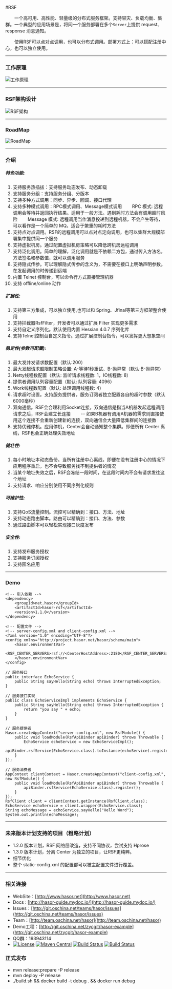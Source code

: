 #RSF

&emsp;&emsp;一个高可用、高性能、轻量级的分布式服务框架。支持容灾、负载均衡、集群。一个典型的应用场景是，将同一个服务部署在多个`Server`上提供 request、response 消息通知。

&emsp;&emsp;使用RSF可以点对点调用，也可以分布式调用。部署方式上：可以搭配注册中心，也可以独立使用。

----------
### 工作原理
![工作原理](http://project.hasor.net/resources/224933_BV6Q_1166271.jpg)

----------
### RSF架构设计
![RSF架构](http://project.hasor.net/resources/002011_mz60_1166271.jpg)

----------
### RoadMap
![RoadMap](http://project.hasor.net/resources/120213_9S4m_1166271.jpg)

----------
### 介绍
##### 特色功能:
01. 支持服务热插拔：支持服务动态发布、动态卸载
02. 支持服务分组：支持服务分组、分版本
03. 支持多种方式调用：同步、异步、回调、接口代理
04. 支持多种模式调用：RPC模式调用、Message模式调用
        &emsp;&emsp;RPC     模式: 远程调用会等待并返回执行结果。适用于一般方法。遇到耗时方法会有调用超时风险
        &emsp;&emsp;Message 模式: 远程调用当作消息投递到远程机器，不会产生等待，可以看作是一个简单的 MQ。适合于繁重的耗时方法
05. 支持点对点调用。RSF的远程调用可以点对点定向调用，也可以集群大规模部署集中提供同一个服务
06. 支持虚拟机房。通过配置虚拟机房策略可以降低跨机房远程调用
07. 支持泛化调用。简单的理解，泛化调用就是不依赖二方包，通过传入方法名，方法签名和参数值，就可以调用服务
08. 支持隐式传参。可以理解隐式传参的含义为，不需要在接口上明确声明参数。在发起调用的时传递到远端
09. 内置 Telnet 控制台，可以命令行方式直接管理机器
10. 支持 offline/online 动作

##### 扩展性:
01. 支持第三方集成，可以独立使用,也可以和 Spring、Jfinal等第三方框架整合使用
02. 支持拦截器RsfFilter，开发者可以通过扩展 Filter 实现更多需求
03. 支持自定义序列化。默认使用内置 Hessian 4.0.7 序列化库
04. 支持Telnet控制台自定义指令。通过扩展控制台指令，可以发挥更大想象空间

##### 稳定性(参数可配置):
01. 最大发并发请求数配置（默认:200）
02. 最大发起请求超限制策略设置: A-等待1秒重试、B-抛异常（默认:B-抛异常）
03. Netty线程数配置（默认: 监听请求线程数: 1，IO线程数: 8）
04. 提供者调用队列容量配置（默认: 队列容量: 4096）
05. Work线程数配置（默认: 处理调用线程数: 4）
06. 请求超时设置。支持服务提供者，服务订阅者独立配置各自的超时参数（默认 6000毫秒）
07. 双向通信。RSF会合理利用Socket连接，双向通信是指当A机器发起远程调用请求之后，RSF会建立长连接
        &emsp;&emsp;-- 如果B机器有调用A机器的需求则直接使用这个连接不会重新创建新的连接，双向通信会大量降低集群间的连接数
08. 支持优雅停机。应用停机，Center会自动通知整个集群。即便所有 Center 离线，RSF也会正确处理失效地址

##### 健壮性:
01. 每小时地址本动态备份。当所有注册中心离线，即便在没有注册中心的情况下应用程序重启，也不会导致服务找不到提供者的情况
02. 当某个地址失效之后，RSF会冻结一段时间，在这段时间内不会有请求发往这个地址
03. 支持请求、响应分别使用不同序列化规则

##### 可维护性:
01. 支持QoS流量控制。流控可以精确到：接口、方法、地址
02. 支持动态路由脚本。路由可以精确到：接口、方法、参数
03. 通过路由脚本可以轻松实现接口灰度发布

##### 安全性:
01. 支持发布服务授权
02. 支持服务订阅授权
03. 支持匿名应用

----------
### Demo
	<!-- 引入依赖 -->
	<dependency>
		<groupId>net.hasor</groupId>
		<artifactId>hasor-rsf</artifactId>
		<version>1.1.0</version>
	</dependency>

	<!-- 配置文件 -->
	<!-- server-config.xml and client-config.xml -->
	<?xml version="1.0" encoding="UTF-8"?>
    <config xmlns="http://project.hasor.net/hasor/schema/main">
        <hasor.environmentVar>
            <RSF_CENTER_SERVERS>rsf://<CenterHostAddress>:2180</RSF_CENTER_SERVERS>
        </hasor.environmentVar>
    </config>

    // 服务接口
    public interface EchoService {
        public String sayHello(String echo) throws InterruptedException;
    }
    
    // 服务接口实现
    public class EchoServiceImpl implements EchoService {
        public String sayHello(String echo) throws InterruptedException {
            return "you say " + echo;
        }
    }
    
	// 服务提供者
	Hasor.createAppContext("server-config.xml", new RsfModule() {
        public void loadModule(RsfApiBinder apiBinder) throws Throwable {
			EchoService echoService = new EchoServiceImpl();
			apiBinder.rsfService(EchoService.class).toInstance(echoService).register();
		}
	});

	// 服务消费者
	AppContext clientContext = Hasor.createAppContext("client-config.xml", new RsfModule() {
        public void loadModule(RsfApiBinder apiBinder) throws Throwable {
			apiBinder.rsfService(EchoService.class).register();
		}
	});
	RsfClient client = clientContext.getInstance(RsfClient.class);
	EchoService echoService = client.wrapper(EchoService.class);
	String echoMessage = echoService.sayHello("Hello Word");
	System.out.println(echoMessage);

----------
### 未来版本计划支持的项目（粗略计划）
* 1.2.0 版本计划，RSF 网络层改造，支持不同协议，尝试支持 Hprose
* 1.3.0 版本计划，分离 Center 为独立的项目，让RSF更纯粹。
* 细节优化
* 整个 static-config.xml 的配置都可以被主配置文件进行覆盖。

----------
### 相关连接

* WebSite：[http://www.hasor.net](http://www.hasor.net)
* Docs : [http://hasor-guide.mydoc.io/](http://hasor-guide.mydoc.io/)
* Issues：[http://git.oschina.net/teams/hasor/issues](http://git.oschina.net/teams/hasor/issues)
* Team：[http://team.oschina.net/hasor](http://team.oschina.net/hasor)
* Demo工程：[http://git.oschina.net/zycgit/hasor-example](http://git.oschina.net/zycgit/hasor-example)
* QQ群：193943114
* [![License](https://img.shields.io/badge/license-Apache%202-4EB1BA.svg)](https://www.apache.org/licenses/LICENSE-2.0.html)
[![Maven Central](https://maven-badges.herokuapp.com/maven-central/net.hasor/hasor-rsf/badge.svg)](https://maven-badges.herokuapp.com/maven-central/net.hasor/hasor-rsf)
[![Build Status](https://travis-ci.org/zycgit/rsf.svg?branch=master)](https://travis-ci.org/zycgit/rsf)
[![Build Status](https://travis-ci.org/zycgit/rsf.svg?branch=dev)](https://travis-ci.org/zycgit/rsf)

### 正式发布

* mvn release:prepare -P release
* mvn deploy -P release
* ./build.sh && docker build -t debug . && docker run debug